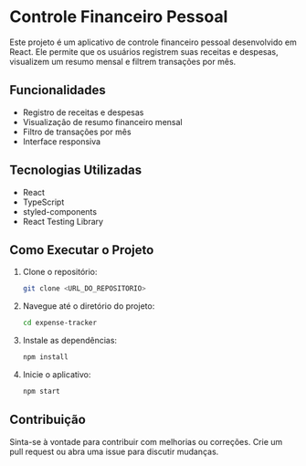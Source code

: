# Controle Financeiro Pessoal

Este projeto é um aplicativo de controle financeiro pessoal desenvolvido em React. Ele permite que os usuários registrem suas receitas e despesas, visualizem um resumo mensal e filtrem transações por mês.

## Funcionalidades

- Registro de receitas e despesas
- Visualização de resumo financeiro mensal
- Filtro de transações por mês
- Interface responsiva

## Tecnologias Utilizadas

- React
- TypeScript
- styled-components
- React Testing Library

## Como Executar o Projeto

1. Clone o repositório:
   ```bash
   git clone <URL_DO_REPOSITORIO>
   ```
2. Navegue até o diretório do projeto:
   ```bash
   cd expense-tracker
   ```
3. Instale as dependências:
   ```bash
   npm install
   ```
4. Inicie o aplicativo:
   ```bash
   npm start
   ```

## Contribuição

Sinta-se à vontade para contribuir com melhorias ou correções. Crie um pull request ou abra uma issue para discutir mudanças.

